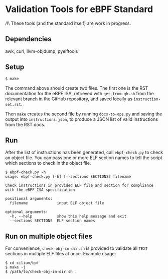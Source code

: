 # Validation Tools for eBPF Standard

/!\\ These tools (and the standard itself) are work in progress.

## Dependencies

awk, curl, llvm-objdump, pyelftools

## Setup

```
$ make
```

The command above should create two files. The first one is the RST
documentation for the eBPF ISA, retrieved with `get-from-gh.sh` from the
relevant branch in the GitHub repository, and saved locally as
`instruction-set.rst`.

Then `make` creates the second file by running `docs-to-ops.py` and saving the
output into `instructions.json`, to produce a JSON list of valid instructions
from the RST docs.

## Run

After the list of instructions has been generated, call `ebpf-check.py` to
check an object file. You can pass one or more ELF section names to tell the
script which sections to check in the object file.

```
$ ebpf-check.py -h
usage: ebpf-check.py [-h] [--sections SECTIONS] filename

Check instructions in provided ELF file and section for compliance with the eBPF ISA specification

positional arguments:
  filename             input ELF object file

optional arguments:
  -h, --help           show this help message and exit
  --sections SECTIONS  ELF section names
```

## Run on multiple object files

For convenience, `check-obj-in-dir.sh` is provided to validate all `TEXT`
sections in multiple ELF files at once. Example usage:

```
$ cd cilium/bpf
$ make -j
$ /path/to/check-obj-in-dir.sh .
```
